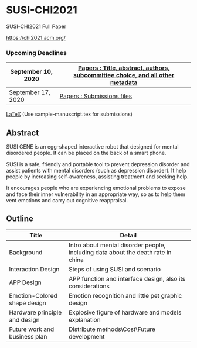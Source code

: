 # SUSI-CHI2021
SUSI-CHI2021 Full Paper

https://chi2021.acm.org/

### Upcoming Deadlines

| September 10, 2020 | [Papers : Title, abstract, authors, subcommittee choice, and all other metadata](https://chi2021.acm.org/for-authors/presenting/papers) |
| ------------------ | ------------------------------------------------------------ |
| September 17, 2020 | [Papers : Submissions files](https://chi2021.acm.org/for-authors/presenting/papers) |



[LaTeX](https://www.acm.org/binaries/content/assets/publications/consolidated-tex-template/acmart-master.zip) (Use sample-manuscript.tex for submissions)





## Abstract 



SUSI GENE is an egg-shaped interactive robot that designed for mental disordered people. It can be placed on the back of  a smart phone.

SUSI is a safe, friendly and portable tool to prevent depression disorder and assist patients with mental disorders (such as depression disorder). It help people by increasing self-awareness, assisting treatment and seeking help. 

It encourages people who are experiencing emotional problems to expose and face their inner vulnerability in an appropriate way, so as to help them vent emotions and carry out cognitive reappraisal.

## Outline

| Title                         | Detail                                                       |
| ----------------------------- | ------------------------------------------------------------ |
| Background                    | Intro about mental disorder people, including data about the death rate in china |
| Interaction Design            | Steps of using SUSI and scenario                             |
| APP Design                    | APP function and interface design, also its considerations   |
| Emotion-Colored shape design  | Emotion recognition and little pet graphic design            |
| Hardware principle and design | Explosive figure of hardware and models explanation          |
| Future work and business plan | Distribute methods\Cost\Future development                   |

